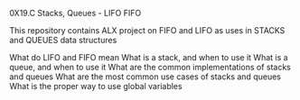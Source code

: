 0X19.C Stacks, Queues - LIFO FIFO



This repository contains ALX project on FIFO and LIFO as uses in STACKS and QUEUES data structures


What do LIFO and FIFO mean
What is a stack, and when to use it
What is a queue, and when to use it
What are the common implementations of stacks and queues
What are the most common use cases of stacks and queues
What is the proper way to use global variables

